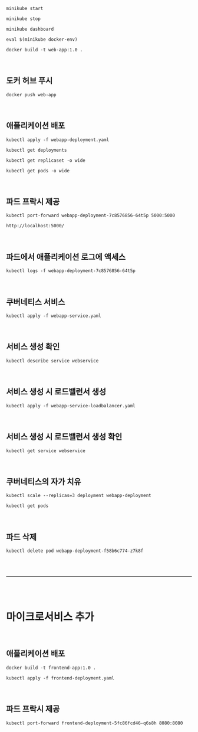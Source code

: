 ```shell
minikube start
```


```shell
minikube stop
```


```shell
minikube dashboard
```


```shell
eval $(minikube docker-env)
```

```shell
docker build -t web-app:1.0 .
```

<br/>

## 도커 허브 푸시

```shell
docker push web-app
```

<br/>


## 애플리케이션 배포

```shell
kubectl apply -f webapp-deployment.yaml
```



```shell
kubectl get deployments
```


```shell
kubectl get replicaset -o wide
```


```shell
kubectl get pods -o wide
```

<br/>

## 파드 프락시 제공

```shell
kubectl port-forward webapp-deployment-7c8576856-64t5p 5000:5000
```


```
http://localhost:5000/
```

<br/>


## 파드에서 애플리케이션 로그에 액세스

```shell
kubectl logs -f webapp-deployment-7c8576856-64t5p
```


<br/>

## 쿠버네티스 서비스

```shell
kubectl apply -f webapp-service.yaml
```


<br/>

## 서비스 생성 확인

```shell
kubectl describe service webservice
```


<br/>

## 서비스 생성 시 로드밸런서 생성 

```shell
kubectl apply -f webapp-service-loadbalancer.yaml
```

<br/>

## 서비스 생성 시 로드밸런서 생성 확인


```shell
kubectl get service webservice
```

<br/>

## 쿠버네티스의 자가 치유

```shell
kubectl scale --replicas=3 deployment webapp-deployment
```

```shell
kubectl get pods
```

<br/>

## 파드 삭제

```shell
kubectl delete pod webapp-deployment-f58b6c774-z7k8f
```





<br/>
<br/>





---------------------------------------------



<br/>
<br/>

# 마이크로서비스 추가

<br/>


## 애플리케이션 배포



```shell
docker build -t frontend-app:1.0 .
```


```shell
kubectl apply -f frontend-deployment.yaml
```

<br/>

## 파드 프락시 제공

```shell
kubectl port-forward frontend-deployment-5fc86fcd46-q6s8h 8080:8080
```



